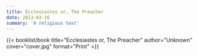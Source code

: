 ```yaml
---
title: Ecclesiastes or, The Preacher
date: 2013-03-16
summary: 'A religious text'
---
```


{{< booklist/book
title="Ecclesiastes or, The Preacher"
author="Unknown"
cover="cover.jpg"
format="Print" >}}
